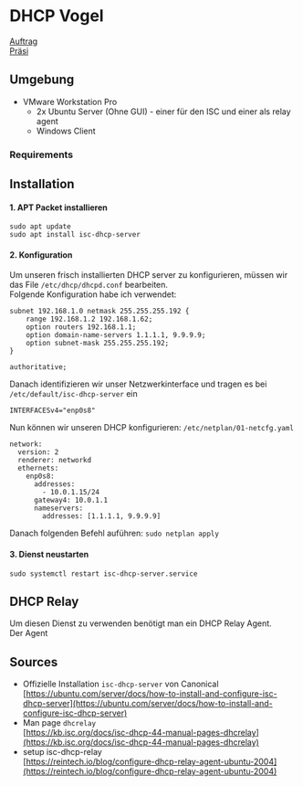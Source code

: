 # DHCP Vogel
[Auftrag](https://olat.bbw.ch/auth/1%3A1%3A32044700929%3A3%3A0%3Aserv%3Ax%3A_csrf%3Ad6d20b18-d00f-4da6-8969-ce5d2b958249/DHCP%20PXE/DHCP-Auftrag.pdf)  
[Präsi](https://olat.bbw.ch/auth/1%3A1%3A32044700929%3A3%3A0%3Aserv%3Ax%3A_csrf%3Ad6d20b18-d00f-4da6-8969-ce5d2b958249/DHCP%20PXE/DHCP-praesi.pdf)
## Umgebung
- VMware Workstation Pro
    - 2x Ubuntu Server (Ohne GUI) - einer für den ISC und einer als relay agent
    - Windows Client

### Requirements

## Installation
#### 1. APT Packet installieren

```
sudo apt update
sudo apt install isc-dhcp-server
```

#### 2. Konfiguration

Um unseren frisch installierten DHCP server zu konfigurieren, müssen wir das File `/etc/dhcp/dhcpd.conf` bearbeiten.  
Folgende Konfiguration habe ich verwendet:

```
subnet 192.168.1.0 netmask 255.255.255.192 {
    range 192.168.1.2 192.168.1.62;
    option routers 192.168.1.1;
    option domain-name-servers 1.1.1.1, 9.9.9.9;
    option subnet-mask 255.255.255.192;
}

authoritative;
```

Danach identifizieren wir unser Netzwerkinterface und tragen es bei `/etc/default/isc-dhcp-server` ein
```
INTERFACESv4="enp0s8"
```
Nun können wir unseren DHCP konfigurieren: `/etc/netplan/01-netcfg.yaml`

```
network:
  version: 2
  renderer: networkd
  ethernets:
    enp0s8:
      addresses:
        - 10.0.1.15/24
      gateway4: 10.0.1.1
      nameservers:
        addresses: [1.1.1.1, 9.9.9.9]
```
Danach folgenden Befehl auführen: `sudo netplan apply`

#### 3. Dienst neustarten

```
sudo systemctl restart isc-dhcp-server.service
```

## DHCP Relay
Um diesen Dienst zu verwenden benötigt man ein DHCP Relay Agent.  
Der Agent
## Sources
- Offizielle Installation `isc-dhcp-server` von Canonical  
[https://ubuntu.com/server/docs/how-to-install-and-configure-isc-dhcp-server](https://ubuntu.com/server/docs/how-to-install-and-configure-isc-dhcp-server)
- Man page `dhcrelay`  
[https://kb.isc.org/docs/isc-dhcp-44-manual-pages-dhcrelay](https://kb.isc.org/docs/isc-dhcp-44-manual-pages-dhcrelay)
- setup isc-dhcp-relay  
[https://reintech.io/blog/configure-dhcp-relay-agent-ubuntu-2004](https://reintech.io/blog/configure-dhcp-relay-agent-ubuntu-2004)
